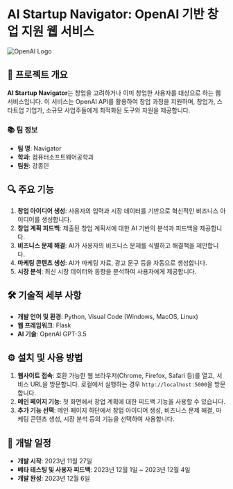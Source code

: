 # AI Startup Navigator: OpenAI 기반 창업 지원 웹 서비스

![OpenAI Logo](https://example.com/openai-logo.png) <!-- 여기에 프로젝트 관련 이미지나 로고의 URL을 삽입 -->

## 🌟 프로젝트 개요

**AI Startup Navigator**는 창업을 고려하거나 이미 창업한 사용자를 대상으로 하는 웹 서비스입니다. 이 서비스는 OpenAI API를 활용하여 창업 과정을 지원하며, 창업가, 스타트업 기업가, 소규모 사업주들에게 최적화된 도구와 자원을 제공합니다.

### 📚 팀 정보
- **팀 명**: Navigator
- **학과**: 컴퓨터소프트웨어공학과
- **팀원**: 강종민

## 🔍 주요 기능

1. **창업 아이디어 생성**: 사용자의 입력과 시장 데이터를 기반으로 혁신적인 비즈니스 아이디어를 생성합니다.
2. **창업 계획 피드백**: 제출된 창업 계획서에 대한 AI 기반의 분석과 피드백을 제공합니다.
3. **비즈니스 문제 해결**: AI가 사용자의 비즈니스 문제를 식별하고 해결책을 제안합니다.
4. **마케팅 콘텐츠 생성**: AI가 마케팅 자료, 광고 문구 등을 자동으로 생성합니다.
5. **시장 분석**: 최신 시장 데이터와 동향을 분석하여 사용자에게 제공합니다.

## 🛠 기술적 세부 사항

- **개발 언어 및 환경**: Python, Visual Code (Windows, MacOS, Linux)
- **웹 프레임워크**: Flask
- **AI 기술**: OpenAI GPT-3.5

## ⚙️ 설치 및 사용 방법

1. **웹사이트 접속**: 호환 가능한 웹 브라우저(Chrome, Firefox, Safari 등)를 열고, 서비스 URL을 방문합니다. 로컬에서 실행하는 경우 `http://localhost:5000`을 방문합니다.
2. **메인 페이지 기능**: 첫 화면에서 창업 계획에 대한 피드백 기능을 사용할 수 있습니다.
3. **추가 기능 선택**: 메인 페이지 하단에서 창업 아이디어 생성, 비즈니스 문제 해결, 마케팅 콘텐츠 생성, 시장 분석 등의 기능을 선택하여 사용합니다.

## 📅 개발 일정

- **개발 시작**: 2023년 11월 27일
- **베타 테스팅 및 사용자 피드백**: 2023년 12월 1일 ~ 2023년 12월 4일
- **개발 완성**: 2023년 12월 6일
